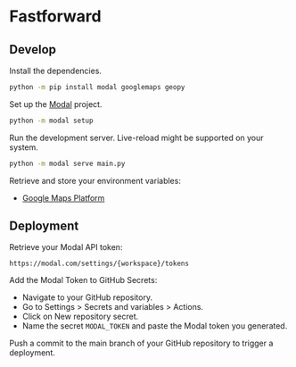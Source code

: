 # Fastforward

## Develop

Install the dependencies.

```sh
python -m pip install modal googlemaps geopy
```

Set up the [Modal](https://modal.com/) project.

```sh
python -m modal setup
```

Run the development server. Live-reload might be supported on your system.

```sh
python -m modal serve main.py
```

Retrieve and store your environment variables:

- [Google Maps Platform](https://console.cloud.google.com/google/maps-apis/onboard;flow=gmp-api-key-flow)

## Deployment

Retrieve your Modal API token:

```
https://modal.com/settings/{workspace}/tokens
```

Add the Modal Token to GitHub Secrets:

- Navigate to your GitHub repository.
- Go to Settings > Secrets and variables > Actions.
- Click on New repository secret.
- Name the secret `MODAL_TOKEN` and paste the Modal token you generated.

Push a commit to the main branch of your GitHub repository to trigger a deployment.
